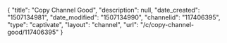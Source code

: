 {
    "title": "Copy Channel Good",
    "description": null,
    "date_created": "1507134981",
    "date_modified": "1507134990",
    "channelid": "117406395",
    "type": "captivate",
    "layout": "channel",
    "url": "\/c\/copy-channel-good\/117406395"
}